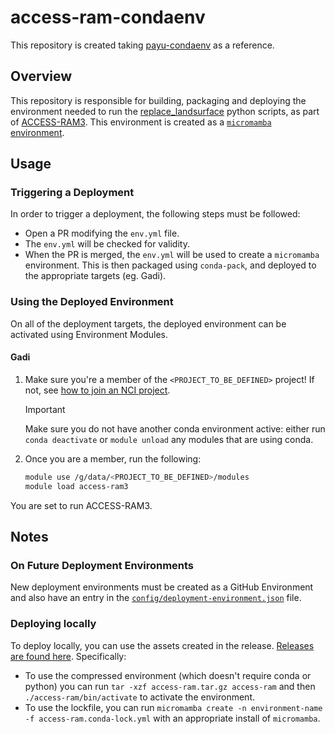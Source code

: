# access-ram-condaenv

This repository is created taking [payu-condaenv](https://github.com/ACCESS-NRI/payu-condaenv) as a reference.

## Overview

This repository is responsible for building, packaging and deploying the environment needed to run the [replace_landsurface](https://github.com/ACCESS-NRI/replace_landsurface) python scripts, as part of [ACCESS-RAM3](https://github.com/ACCESS-NRI/ACCESS-RAM3).
This environment is created as a [`micromamba` environment](https://mamba.readthedocs.io/en/latest/user_guide/micromamba.html).

## Usage

### Triggering a Deployment

In order to trigger a deployment, the following steps must be followed:

- Open a PR modifying the `env.yml` file.
- The `env.yml` will be checked for validity.
- When the PR is merged, the `env.yml` will be used to create a `micromamba` environment. This is then packaged using `conda-pack`, and deployed to the appropriate targets (eg. Gadi).

### Using the Deployed Environment

On all of the deployment targets, the deployed environment can be activated using Environment Modules.

#### Gadi

1. Make sure you're a member of the `<PROJECT_TO_BE_DEFINED>` project! If not, see [how to join an NCI project](https://access-hive.org.au/getting_started/first_steps/#join-relevant-nci-projects).
   > [!IMPORTANT]
   > Make sure you do not have another conda environment active: either run `conda deactivate` or `module unload` any modules that are using conda.

2. Once you are a member, run the following:

   ```bash
   module use /g/data/<PROJECT_TO_BE_DEFINED>/modules
   module load access-ram3
   ```

You are set to run ACCESS-RAM3.

## Notes

### On Future Deployment Environments

New deployment environments must be created as a GitHub Environment and also have an entry in the [`config/deployment-environment.json`](https://github.com/ACCESS-NRI/access-ram-condaenv/blob/main/config/deployment-environment.json) file.

### Deploying locally

To deploy locally, you can use the assets created in the release. [Releases are found here](https://github.com/ACCESS-NRI/access-ram-condaenv/releases). Specifically:

- To use the compressed environment (which doesn't require conda or python) you can run `tar -xzf access-ram.tar.gz access-ram` and then `./access-ram/bin/activate` to activate the environment.
- To use the lockfile, you can run `micromamba create -n environment-name -f access-ram.conda-lock.yml` with an appropriate install of `micromamba`.
